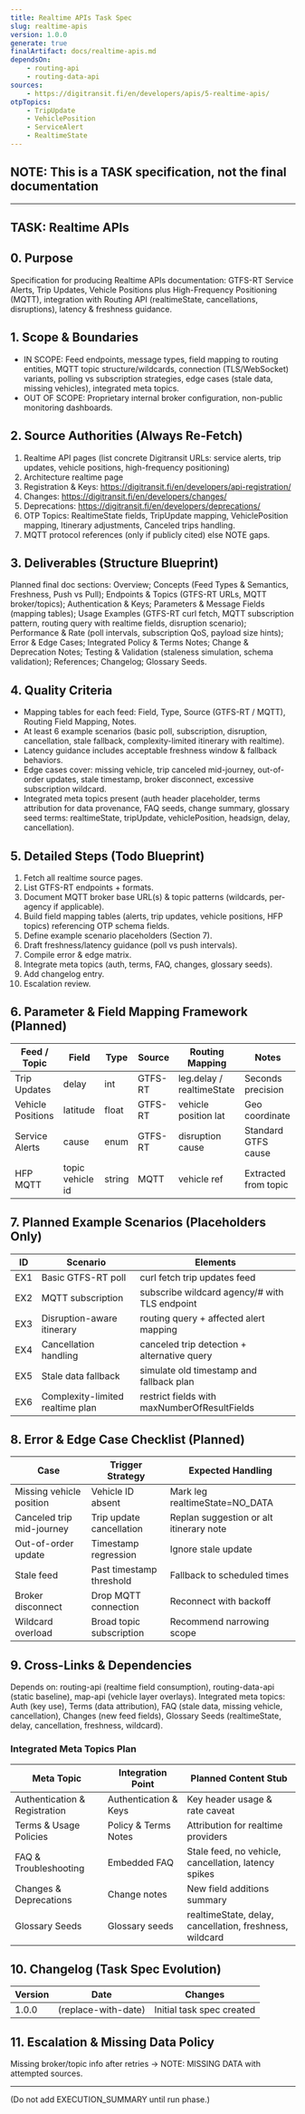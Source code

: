 ```yaml
---
title: Realtime APIs Task Spec
slug: realtime-apis
version: 1.0.0
generate: true
finalArtifact: docs/realtime-apis.md
dependsOn:
	- routing-api
	- routing-data-api
sources:
	- https://digitransit.fi/en/developers/apis/5-realtime-apis/
otpTopics:
	- TripUpdate
	- VehiclePosition
	- ServiceAlert
	- RealtimeState
---
```


<!-- EXECUTION DIRECTIVE: Runner MUST emit docs/realtime-apis.md final documentation with mapping tables & MQTT examples. -->

## NOTE: This is a TASK specification, not the final documentation

---

## TASK: Realtime APIs

## 0. Purpose

Specification for producing Realtime APIs documentation: GTFS-RT Service Alerts, Trip Updates, Vehicle Positions plus High-Frequency Positioning (MQTT), integration with Routing API (realtimeState, cancellations, disruptions), latency & freshness guidance.

## 1. Scope & Boundaries

- IN SCOPE: Feed endpoints, message types, field mapping to routing entities, MQTT topic structure/wildcards, connection (TLS/WebSocket) variants, polling vs subscription strategies, edge cases (stale data, missing vehicles), integrated meta topics.
- OUT OF SCOPE: Proprietary internal broker configuration, non-public monitoring dashboards.

## 2. Source Authorities (Always Re-Fetch)

1. Realtime API pages (list concrete Digitransit URLs: service alerts, trip updates, vehicle positions, high-frequency positioning)
2. Architecture realtime page
3. Registration & Keys: <https://digitransit.fi/en/developers/api-registration/>
4. Changes: <https://digitransit.fi/en/developers/changes/>
5. Deprecations: <https://digitransit.fi/en/developers/deprecations/>
6. OTP Topics: RealtimeState fields, TripUpdate mapping, VehiclePosition mapping, Itinerary adjustments, Canceled trips handling.
7. MQTT protocol references (only if publicly cited) else NOTE gaps.

## 3. Deliverables (Structure Blueprint)

Planned final doc sections: Overview; Concepts (Feed Types & Semantics, Freshness, Push vs Pull); Endpoints & Topics (GTFS-RT URLs, MQTT broker/topics); Authentication & Keys; Parameters & Message Fields (mapping tables); Usage Examples (GTFS-RT curl fetch, MQTT subscription pattern, routing query with realtime fields, disruption scenario); Performance & Rate (poll intervals, subscription QoS, payload size hints); Error & Edge Cases; Integrated Policy & Terms Notes; Change & Deprecation Notes; Testing & Validation (staleness simulation, schema validation); References; Changelog; Glossary Seeds.

## 4. Quality Criteria

- Mapping tables for each feed: Field, Type, Source (GTFS-RT / MQTT), Routing Field Mapping, Notes.
- At least 6 example scenarios (basic poll, subscription, disruption, cancellation, stale fallback, complexity-limited itinerary with realtime).
- Latency guidance includes acceptable freshness window & fallback behaviors.
- Edge cases cover: missing vehicle, trip canceled mid-journey, out-of-order updates, stale timestamp, broker disconnect, excessive subscription wildcard.
- Integrated meta topics present (auth header placeholder, terms attribution for data provenance, FAQ seeds, change summary, glossary seed terms: realtimeState, tripUpdate, vehiclePosition, headsign, delay, cancellation).

## 5. Detailed Steps (Todo Blueprint)

1. Fetch all realtime source pages.
2. List GTFS-RT endpoints + formats.
3. Document MQTT broker base URL(s) & topic patterns (wildcards, per-agency if applicable).
4. Build field mapping tables (alerts, trip updates, vehicle positions, HFP topics) referencing OTP schema fields.
5. Define example scenario placeholders (Section 7).
6. Draft freshness/latency guidance (poll vs push intervals).
7. Compile error & edge matrix.
8. Integrate meta topics (auth, terms, FAQ, changes, glossary seeds).
9. Add changelog entry.
10. Escalation review.

## 6. Parameter & Field Mapping Framework (Planned)

| Feed / Topic | Field | Type | Source | Routing Mapping | Notes |
|--------------|-------|------|--------|-----------------|-------|
| Trip Updates | delay | int | GTFS-RT | leg.delay / realtimeState | Seconds precision |
| Vehicle Positions | latitude | float | GTFS-RT | vehicle position lat | Geo coordinate |
| Service Alerts | cause | enum | GTFS-RT | disruption cause | Standard GTFS cause |
| HFP MQTT | topic vehicle id | string | MQTT | vehicle ref | Extracted from topic |

## 7. Planned Example Scenarios (Placeholders Only)

| ID | Scenario | Elements |
|----|----------|----------|
| EX1 | Basic GTFS-RT poll | curl fetch trip updates feed |
| EX2 | MQTT subscription | subscribe wildcard agency/# with TLS endpoint |
| EX3 | Disruption-aware itinerary | routing query + affected alert mapping |
| EX4 | Cancellation handling | canceled trip detection + alternative query |
| EX5 | Stale data fallback | simulate old timestamp and fallback plan |
| EX6 | Complexity-limited realtime plan | restrict fields with maxNumberOfResultFields |

## 8. Error & Edge Case Checklist (Planned)

| Case | Trigger Strategy | Expected Handling |
|------|------------------|-------------------|
| Missing vehicle position | Vehicle ID absent | Mark leg realtimeState=NO_DATA |
| Canceled trip mid-journey | Trip update cancellation | Replan suggestion or alt itinerary note |
| Out-of-order update | Timestamp regression | Ignore stale update |
| Stale feed | Past timestamp threshold | Fallback to scheduled times |
| Broker disconnect | Drop MQTT connection | Reconnect with backoff |
| Wildcard overload | Broad topic subscription | Recommend narrowing scope |

## 9. Cross-Links & Dependencies

Depends on: routing-api (realtime field consumption), routing-data-api (static baseline), map-api (vehicle layer overlays). Integrated meta topics: Auth (key use), Terms (data attribution), FAQ (stale data, missing vehicle, cancellation), Changes (new feed fields), Glossary Seeds (realtimeState, delay, cancellation, freshness, wildcard).

### Integrated Meta Topics Plan

| Meta Topic | Integration Point | Planned Content Stub |
|------------|-------------------|----------------------|
| Authentication & Registration | Authentication & Keys | Key header usage & rate caveat |
| Terms & Usage Policies | Policy & Terms Notes | Attribution for realtime providers |
| FAQ & Troubleshooting | Embedded FAQ | Stale feed, no vehicle, cancellation, latency spikes |
| Changes & Deprecations | Change notes | New field additions summary |
| Glossary Seeds | Glossary seeds | realtimeState, delay, cancellation, freshness, wildcard |

## 10. Changelog (Task Spec Evolution)

| Version | Date | Changes |
|---------|------|---------|
| 1.0.0 | (replace-with-date) | Initial task spec created |

## 11. Escalation & Missing Data Policy

Missing broker/topic info after retries → NOTE: MISSING DATA with attempted sources.

---
(Do not add EXECUTION_SUMMARY until run phase.)
